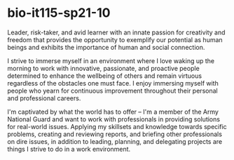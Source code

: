 # bio-it115-sp21-10
Leader, risk-taker, and avid learner with an innate passion for creativity and freedom that provides the opportunity to exemplify our potential as human beings and exhibits the importance of human and social connection.

I strive to immerse myself in an environment where I love waking up the morning to work with innovative, passionate, and proactive people determined to enhance the wellbeing of others and remain virtuous regardless of the obstacles one must face. I enjoy immersing myself with people who yearn for continuous improvement throughout their personal and professional careers.

I'm captivated by what the world has to offer – I'm a member of the Army National Guard and want to work with professionals in providing solutions for real-world issues. Applying my skillsets and knowledge towards specific problems, creating and reviewing reports, and briefing other professionals on dire issues, in addition to leading, planning, and delegating projects are things I strive to do in a work environment.
